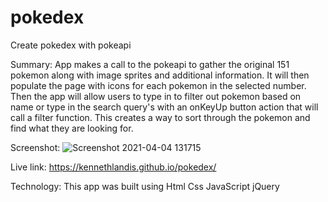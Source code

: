 # pokedex
Create pokedex with pokeapi

Summary:
App makes a call to the pokeapi to gather the original 151 pokemon along with image sprites and additional information.  It will then populate the page with icons
for each pokemon in the selected number.  Then the app will allow users to type in to filter out pokemon based on name or type in the search query's with an onKeyUp
button action that will call a filter function.  This creates a way to sort through the pokemon and find what they are looking for.

Screenshot:
![Screenshot 2021-04-04 131715](https://user-images.githubusercontent.com/67128061/113517868-312abb00-9548-11eb-9820-3b958404b142.png)

Live link:
https://kennethlandis.github.io/pokedex/

Technology:
This app was built using Html Css JavaScript jQuery
